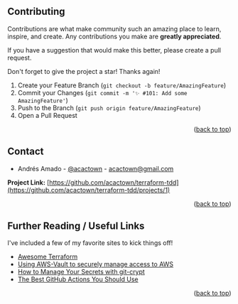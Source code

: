 ## Contributing

Contributions are what make community such an amazing place to learn, inspire, and create. Any contributions you make are **greatly appreciated**.

If you have a suggestion that would make this better, please create a pull request.

Don't forget to give the project a star! Thanks again!

1. Create your Feature Branch (`git checkout -b feature/AmazingFeature`)
2. Commit your Changes (`git commit -m '✨ #101: Add some AmazingFeature'`)
3. Push to the Branch (`git push origin feature/AmazingFeature`)
4. Open a Pull Request

<p align="right">(<a href="#top">back to top</a>)</p>

## Contact

* Andrés Amado - [@acactown](https://github.com/acactown) - acactown@gmail.com

__Project Link:__ [https://github.com/acactown/terraform-tdd](https://github.com/acactown/terraform-tdd/projects/1)

<p align="right">(<a href="#top">back to top</a>)</p>

## Further Reading / Useful Links

I've included a few of my favorite sites to kick things off!

* [Awesome Terraform](https://awesomerepos.io/awesome/shuaibiyy/awesome-terraform)
* [Using AWS-Vault to securely manage access to AWS](https://www.turbogeek.co.uk/using-aws-vault-to-securely-manage-access-to-aws/)
* [How to Manage Your Secrets with git-crypt](https://dev.to/heroku/how-to-manage-your-secrets-with-git-crypt-56ih)
* [The Best GitHub Actions You Should Use](https://blog.mergify.com/the-best-github-action-you-should-use/)

<p align="right">(<a href="#top">back to top</a>)</p>
